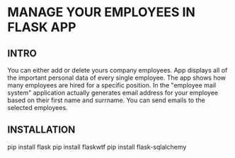 # MANAGE YOUR EMPLOYEES IN FLASK APP
## INTRO
You can either add or delete yours company employees. App displays all of the important personal data of every single employee. 
The app shows how many employees are hired for a specific position. In the "employee mail system" application actually generates email address for your employee
based on their first name and surrname. You can send emails to the selected employees. 
## INSTALLATION
pip install flask
pip install flaskwtf
pip install flask-sqlalchemy
